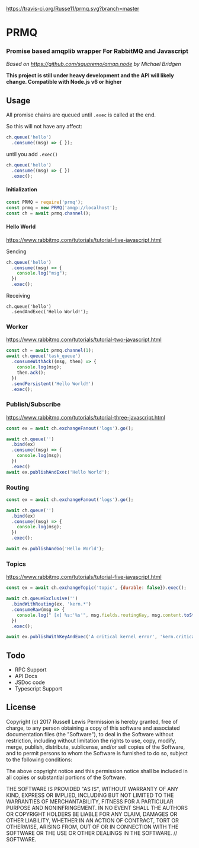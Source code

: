 https://travis-ci.org/Russe11/prmq.svg?branch=master

# PRMQ
### Promise based amqplib wrapper For RabbitMQ and Javascript

 *Based on https://github.com/squaremo/amqp.node by Michael Bridgen*

**This project is still under heavy development and the API will likely change.
Compatible with Node.js v6 or higher**

## Usage



All promise chains are queued until ```.exec``` is called at the end.

So this will not have any affect:

``` javascript
ch.queue('hello')
  .consume((msg) => { }); 
```

until you add ```.exec()```

``` javascript
ch.queue('hello')
  .consume((msg) => { })
  .exec();
```



#### Initialization
``` Javascript
const PRMQ = require('prmq');
const prmq = new PRMQ('amqp://localhost');
const ch = await prmq.channel();
```

#### Hello World
https://www.rabbitmq.com/tutorials/tutorial-five-javascript.html

Sending
``` Javascript
ch.queue('hello')
  .consume((msg) => {
    console.log("msg");
  })
  .exec();
```

Receiving
```
ch.queue('hello')
  .sendAndExec('Hello World!');
```

### Worker

https://www.rabbitmq.com/tutorials/tutorial-two-javascript.html

``` Javascript
const ch = await prmq.channel(1);
await ch.queue('task_queue')
  .consumeWithAck((msg, then) => {
    console.log(msg);
    then.ack();
  })
  .sendPersistent('Hello World!')
  .exec();
```

### Publish/Subscribe

https://www.rabbitmq.com/tutorials/tutorial-three-javascript.html

``` Javascript
const ex = await ch.exchangeFanout('logs').go();

await ch.queue('')
  .bind(ex)
  .consume((msg) => {
    console.log(msg);
  })
  .exec()
await ex.publishAndExec('Hello World');

```

### Routing

``` Javascript
const ex = await ch.exchangeFanout('logs').go();

await ch.queue('')
  .bind(ex)
  .consume((msg) => {
    console.log(msg);
  })
  .exec();

await ex.publishAndGo('Hello World');

```

### Topics
https://www.rabbitmq.com/tutorials/tutorial-five-javascript.html

``` Javascript
const ex = await ch.exchangeTopic('topic', {durable: false}).exec();

await ch.queueExclusive('')
  .bindWithRouting(ex, 'kern.*')
  .consumeRaw(msg => {
    console.log(" [x] %s:'%s'", msg.fields.routingKey, msg.content.toString());
  })
  .exec();

await ex.publishWithKeyAndExec('A critical kernel error', 'kern.critical');

```

## Todo
* RPC Support 
* API Docs
* JSDoc code
* Typescript Support

## License

Copyright (c) 2017 Russell Lewis
Permission is hereby granted, free of charge, to any person obtaining a copy
of this software and associated documentation files (the "Software"), to deal
in the Software without restriction, including without limitation the rights
to use, copy, modify, merge, publish, distribute, sublicense, and/or sell
copies of the Software, and to permit persons to whom the Software is
furnished to do so, subject to the following conditions:

 The above copyright notice and this permission notice shall be included in all
copies or substantial portions of the Software.


THE SOFTWARE IS PROVIDED "AS IS", WITHOUT WARRANTY OF ANY KIND, EXPRESS OR
IMPLIED, INCLUDING BUT NOT LIMITED TO THE WARRANTIES OF MERCHANTABILITY,
FITNESS FOR A PARTICULAR PURPOSE AND NONINFRINGEMENT. IN NO EVENT SHALL THE
AUTHORS OR COPYRIGHT HOLDERS BE LIABLE FOR ANY CLAIM, DAMAGES OR OTHER
LIABILITY, WHETHER IN AN ACTION OF CONTRACT, TORT OR OTHERWISE, ARISING FROM,
OUT OF OR IN CONNECTION WITH THE SOFTWARE OR THE USE OR OTHER DEALINGS IN THE
SOFTWARE.
// SOFTWARE.
